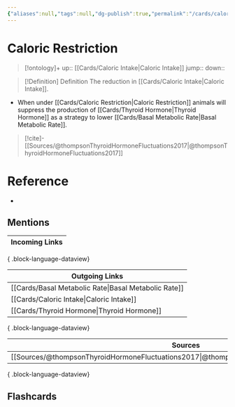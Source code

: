 ```yaml
---
{"aliases":null,"tags":null,"dg-publish":true,"permalink":"/cards/caloric-restriction/","dgPassFrontmatter":true}
---
```


# Caloric Restriction

> [!ontology]+
> up:: [[Cards/Caloric Intake\|Caloric Intake]]
> jump:: 
> down:: 

> [!Definition] Definition
> The reduction in [[Cards/Caloric Intake\|Caloric Intake]].

- When under [[Cards/Caloric Restriction\|Caloric Restriction]] animals will suppress the production of [[Cards/Thyroid Hormone\|Thyroid Hormone]] as a strategy to lower [[Cards/Basal Metabolic Rate\|Basal Metabolic Rate]].

> [!cite]-
> [[Sources/@thompsonThyroidHormoneFluctuations2017\|@thompsonThyroidHormoneFluctuations2017]]

# Reference

- 

## Mentions

| Incoming Links |
| -------------- |

{ .block-language-dataview}

| Outgoing Links                                          |
| ------------------------------------------------------- |
| [[Cards/Basal Metabolic Rate\|Basal Metabolic Rate]] |
| [[Cards/Caloric Intake\|Caloric Intake]]             |
| [[Cards/Thyroid Hormone\|Thyroid Hormone]]           |

{ .block-language-dataview}

| Sources                                                                                         |
| ----------------------------------------------------------------------------------------------- |
| [[Sources/@thompsonThyroidHormoneFluctuations2017\|@thompsonThyroidHormoneFluctuations2017]] |

{ .block-language-dataview}

## Flashcards